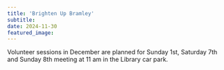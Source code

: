 ```yaml
---
title: 'Brighten Up Bramley'
subtitle: 
date: 2024-11-30
featured_image: 
---
```


Volunteer sessions in December are planned for Sunday 1st, Saturday 7th and Sunday 8th meeting at 11 am in the Library car park.